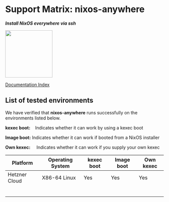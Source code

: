 # Support Matrix: nixos-anywhere

**_Install NixOS everywhere via ssh_**

<img src="https://raw.githubusercontent.com/numtide/nixos-anywhere/main/docs/logo.png" width="150" height="150">

[Documentation Index](./INDEX.md)

## List of tested environments

We have verified that **nixos-anywhere** runs successfully on the environments listed below. 

**kexec boot:**    Indicates whether it can work by using a kexec boot

**Image boot:**   Indicates whether it can work if booted from a NixOS installer

**Own kexec:**     Indicates whether it can work if you supply your own kexec 

| **Platform**  | **Operating System** | kexec boot | Image boot | Own kexec |
| ------------- | -------------------- | ---------- | ---------- | --------- |
| Hetzner Cloud | X86-64 Linux         | Yes        | Yes        | Yes       |
|               |                      |            |            |           |
|               |                      |            |            |           |
|               |                      |            |            |           |
|               |                      |            |            |           |
|               |                      |            |            |           |
|               |                      |            |            |           |

## 
